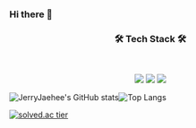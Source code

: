 ### Hi there 👋

<h3 align="center"><b>🛠 Tech Stack 🛠</b></h3>
</br>
<p align="center">
<a href="https://velog.io/@jerrylee1455" target="_blank"><img src="https://img.shields.io/badge/Velog-20c997?style=for-the-badge&logo=Vimeo&logoColor=white"/></a>
<img src="https://img.shields.io/badge/JAVA-007396?style=for-the-badge&logo=java&logoColor=white">
 <img src="https://img.shields.io/badge/github-181717?style=for-the-badge&logo=github&logoColor=white">

<!--
**JerryJaehee/JerryJaehee** is a ✨ _special_ ✨ repository because its `README.md` (this file) appears on your GitHub profile.

Here are some ideas to get you started:

- 🔭 I’m currently working on ...
- 🌱 I’m currently learning ...
- 👯 I’m looking to collaborate on ...
- 🤔 I’m looking for help with ...
- 💬 Ask me about ...
- 📫 How to reach me: ...
- 😄 Pronouns: ...
- ⚡ Fun fact: ...
-->
![JerryJaehee's GitHub stats](https://github-readme-stats.vercel.app/api?username=JerryJaehee&show_icons=true&theme=flag-india)![Top Langs](https://github-readme-stats.vercel.app/api/top-langs/?username=JerryJaehee&layout=compact&theme=flag-india)

[![solved.ac tier](http://mazassumnida.wtf/api/v2/generate_badge?boj=jerry_jh)](https://solved.ac/jerry_jh/)

